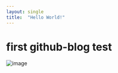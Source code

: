 ```yaml
---
layout: single
title:  "Hello World!"
---
```


# first github-blog test

![image](C:\Blog\0package-github-blog\0package.github.io\images\2024-09-28-test\developer_0.jpg)
